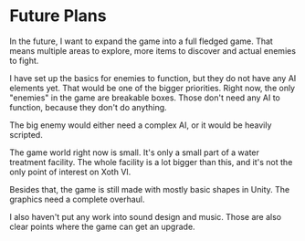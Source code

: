 # Future Plans

In the future, I want to expand the game into a full fledged game. That means multiple areas to explore, more items to discover and actual enemies to fight.

I have set up the basics for enemies to function, but they do not have any AI elements yet. That would be one of the bigger priorities. Right now, the only "enemies" in the game are breakable boxes. Those don't need any AI to function, because they don't do anything.

The big enemy would either need a complex AI, or it would be heavily scripted.

The game world right now is small. It's only a small part of a water treatment facility. The whole facility is a lot bigger than this, and it's not the only point of interest on Xoth VI.

Besides that, the game is still made with mostly basic shapes in Unity. The graphics need a complete overhaul.

I also haven't put any work into sound design and music. Those are also clear points where the game can get an upgrade.
